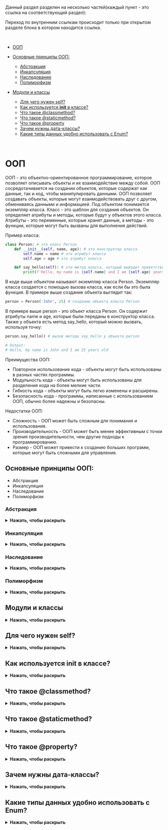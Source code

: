 Данный раздел разделен на несколько частей(каждый пункт - это ссылка на соответствующий раздел):

Переход по внутренним ссылкам происходит только при открытом разделе блока в котором находится ссылка.

<br>

* [ООП](#ООП)
* [Основные принципы ООП:](#Основные-принципы-ООП)
  * [Абстракция](#Абстракция)
  * [Инкапсуляция](#Инкапсуляция)
  * [Наследование](#Наследование)
  * [Полиморфизм](#Полиморфизм)
* [Модули и классы](#Модули-и-классы)


  * [Для чего нужен self?](#Для-чего-нужен-self)
  * [Как используется __init__ в классе?](#Как-используется-__init__-в-классе)
  * [Что такое @classmethod?](#Что-такое-classmethod)
  * [Что такое @staticmethod?](#Что-такое-staticmethod)
  * [Что такое @property](#Что-такое-property)
  * [Зачем нужны дата-классы?](#Зачем-нужны-дата-классы)
  * [Какие типы данных удобно использовать с Enum?](#Какие-типы-данных-удобно-использовать-с-Enum)

<br>

# ООП
ООП - это объектно-ориентированное программирование, которое позволяет описывать объекты и их взаимодействие между собой. 
ООП сосредотачивается на создании объектов, которые содержат как данные, так и код, чтобы манипулировать данными. ООП позволяет создавать объекты, которые могут взаимодействовать друг с другом, обмениваясь данными и информацией.
Под объектом понимается экземпляр класса. Класс - это шаблон для создания объектов. Он определяет атрибуты и методы, которые будут у объектов этого класса. Атрибуты - это переменные, которые хранят данные, а методы - это функции, которые могут быть вызваны для выполнения действий.

Пример класса:

```python
class Person: # это класс Person
    def __init__(self, name, age): # это конструктор класса
        self.name = name # это атрибут класса
        self.age = age # это атрибут класса

    def say_hello(self): # это метод класса, который выводит приветствие и насчитывает возраст. Наследует атрибуты класса(self.name, self.age)
        print(f'Hello, my name is {self.name} and I am {self.age} years old') 
```
В коде выше объектом называют экземпляр класса Person. Экземпляр класса создается с помощью вызова класса, как если бы это была функция. В примере выше создание объекта выглядит так:

```python
person = Person('John', 25) # создание объекта класса Person
```

В примере выше person - это объект класса Person. Он содержит атрибуты name и age, которые были переданы в конструктор класса. Также у объекта есть метод say_hello, который можно вызвать, используя точку:

```python
person.say_hello() # вызов метода say_hello у объекта person

# Output:
# Hello, my name is John and I am 25 years old
```

Преимущества ООП:
* Повторное использование кода - объекты могут быть использованы в разных частях программы.
* Модульность кода - объекты могут быть использованы для разделения кода на более мелкие части.
* Гибкость кода - объекты могут быть легко изменены и расширены.
* Безопасность кода - программы, написанные с использованием ООП, обычно более надежны и безопасны.


Недостатки ООП:
* Сложность - ООП может быть сложным для понимания и использования.
* Производительность - ООП может быть менее эффективным с точки зрения производительности, чем другие подходы к программированию.
* Размер - ООП может привести к созданию больших программ, которые могут быть сложными для управления.


## Основные принципы ООП:
* Абстракция
* Инкапсуляция
* Наследование
* Полиморфизм


### Абстракция
<details><summary><b>Нажать, чтобы раскрыть</b></summary>

Абстракция - это процесс создания модели объекта, которая содержит только те аспекты объекта, которые важны для решения конкретной задачи. Она позволяет скрыть сложность объекта от пользователя. В Python абстракция реализуется с помощью классов. Класс - это шаблон для создания объектов. Он определяет атрибуты и методы, которые будут у объектов этого класса. Атрибуты - это переменные, которые хранят данные, а методы - это функции, которые могут быть вызваны для выполнения действий.

Пример абстракции:

```python
class Person: 
    def __init__(self, name, age): 
        self.name = name 
        self.age = age 

    def say_hello(self): 
        print(f'Hello, my name is {self.name} and I am {self.age} years old') 

person = Person('John', 25) # создание объекта класса Person
person.say_hello() # вызов метода say_hello у объекта

# Output:
# Hello, my name is John and I am 25 years old
```

В примере выше класс Person - это абстракция объекта человека. Он содержит атрибуты name и age, которые характеризуют человека, и метод say_hello, который позволяет человеку поздороваться. Таким образом, класс Person абстрагирует объект человека, скрывая его сложность от пользователя.

</details>

### Инкапсуляция
<details><summary><b>Нажать, чтобы раскрыть</b></summary>

Инкапсуляция - это прием программирования, который позволяет разбить сложную систему на более простые части. Она позволяет скрыть сложность системы от пользователя.

Пример инкапсуляции:
    
```python
class Person: 
    def __init__(self, name, age): 
        self._name = name 
        self._age = age 

    def get_name(self): 
        return self._name 

    def set_name(self, name): 
        self._name = name 

    def get_age(self): 
        return self._age 

    def set_age(self, age): 
        self._age = age 

person = Person('John', 25) # создание объекта класса Person
print(person.get_name()) # вызов метода get_name у объекта person
print(person.get_age()) # вызов метода get_age у объекта person

# Output:
# John
# 25
```

В примере выше атрибуты name и age инкапсулированы в классе Person. Они доступны только через методы get_name, set_name, get_age и set_age. Таким образом, инкапсуляция позволяет скрыть сложность атрибутов от пользователя и предоставить удобный интерфейс для работы с ними.
set_name и set_age - это методы для установки значений атрибутов name и age. get_name и get_age - это методы для получения значений атрибутов name и age. Таким образом, инкапсуляция позволяет создавать более безопасный и удобный интерфейс для работы с атрибутами объекта.

</details>

### Наследование
<details><summary><b>Нажать, чтобы раскрыть</b></summary>

Наследование - это процесс создания нового класса на основе существующего класса. Новый класс называется подклассом, а существующий класс называется суперклассом. Подкласс наследует атрибуты и методы суперкласса и может добавлять к ним новые атрибуты и методы.

Пример наследования:

```python
class Student(Person): 
    def __init__(self, name, age, grade): 
        super().__init__(name, age) 
        self.grade = grade 

    def get_grade(self): 
        return self.grade 

student = Student('John', 25, 'A') # создание объекта класса Student
print(student.get_name()) # вызов метода get_name у объекта student
print(student.get_age()) # вызов метода get_age у объекта student
print(student.get_grade()) # вызов метода get_grade у объекта student

# Output:
# John
# 25
# A
```

В примере выше класс Student наследует атрибуты и методы класса Person. Он добавляет к ним новый атрибут grade и метод get_grade. Таким образом, наследование позволяет создавать новые классы на основе существующих классов и повторно использовать код.

</details>

### Полиморфизм
<details><summary><b>Нажать, чтобы раскрыть</b></summary>

Полиморфизм - это возможность объектов с одинаковым интерфейсом иметь различную реализацию. Это позволяет использовать объекты разных классов в одном и том же контексте.

Пример полиморфизма:

```python
class Dog: 
    def speak(self): 
        return 'Woof!'

class Cat:
    def speak(self): 
        return 'Meow!'

def get_pet_sound(pet):
    return pet.speak()

dog = Dog()
cat = Cat()

print(get_pet_sound(dog)) # вызов функции get_pet_sound с объектом dog
print(get_pet_sound(cat)) # вызов функции get_pet_sound с объектом cat

# Output:
# Woof!
# Meow!
```

В примере выше классы Dog и Cat имеют метод speak с одинаковым интерфейсом. Однако у них различная реализация этого метода. Таким образом, полиморфизм позволяет использовать объекты разных классов в одном и том же контексте.
Аргумент pet функции get_pet_sound может быть объектом любого класса, который имеет метод speak. Таким образом, полиморфизм позволяет создавать более гибкий и универсальный код.

</details>

## Модули и классы
<details><summary><b>Нажать, чтобы раскрыть</b></summary>

Модули и классы являются основными строительными блоками в Python. Модули - это файлы, содержащие определения функций, классов и переменных, которые можно использовать в разных частях программы. Классы - это шаблоны для создания объектов. Они определяют атрибуты и методы, которые будут у объектов этого класса.


Пример модуля:

```python
# file: automation.py

import time

def wait(seconds):
    time.sleep(seconds)

class Browser:
    def __init__(self, url):
        self.url = url

    def open(self):
        print(f'Opening {self.url} in the browser')

    def close(self):
        print('Closing the browser')
```

В примере выше, файл automation.py содержит определение функции wait и класса Browser. Эти определения могут быть использованы в других файлах с помощью импорта:

```python
# file: main.py

import automation

automation.wait(5) # вызов функции wait из модуля automation

browser = automation.Browser('https://www.github.com') # создание объекта класса Browser из модуля automation
browser.open() # вызов метода open у объекта browser
automation.wait(5) # ожидание 5 секунд
browser.close() # вызов метода close у объекта browser

# Output:
# Opening https://www.github.com in the browser
# Closing the browser
```

В примере выше, файл main.py импортирует модуль automation и использует его определения. Таким образом, модули позволяют организовать код в более мелкие части и повторно использовать его в разных частях программы.

</details>

## Для чего нужен self?
<details><summary><b>Нажать, чтобы раскрыть</b></summary>

`self` - это ссылка на текущий объект. Она используется для доступа к атрибутам и методам объекта внутри его методов. В Python self - это обязательный параметр для всех методов объекта, который передается автоматически при вызове метода.

Пример использования self:

```python
class Person: 
    def __init__(self, name, age): 
        self.name = name 
        self.age = age 

    def say_hello(self): 
        print(f'Hello, my name is {self.name} and I am {self.age} years old') 

person = Person('John', 25) # создание объекта класса Person
person.say_hello() # вызов метода say_hello у объекта

# Output:
# Hello, my name is John and I am 25 years old
```

В примере выше self используется для доступа к атрибутам name и age объекта внутри метода say_hello. Таким образом, self позволяет объекту взаимодействовать с самим собой.

</details>

## Как используется __init__ в классе?
<details><summary><b>Нажать, чтобы раскрыть</b></summary>

`__init__()` - это конструктор класса. Он вызывается при создании объекта класса и используется для инициализации его атрибутов.
Инициализация атрибутов происходит с помощью параметров, переданных в конструктор при создании объекта.

Инициализация это процесс задания начальных значений атрибутам объекта. 

Пример использования __init__() в классе:

```python
class Person: 
    def __init__(self, name, age): 
        self.name = name 
        self.age = age 

person = Person('John', 25) # создание объекта класса Person
print(person.name) # доступ к атрибуту name объекта
print(person.age) # доступ к атрибуту age объекта

# Output:
# John
# 25
```

В примере выше конструктор класса Person принимает два параметра: name и age. Он использует их для инициализации атрибутов name и age объекта. Таким образом, __init__() позволяет задать начальные значения атрибутам объекта при его создании.

</details>

## Что такое @classmethod?
<details><summary><b>Нажать, чтобы раскрыть</b></summary>

`@classmethod` - это декоратор, который используется для определения метода класса. Метод класса принимает первым параметром ссылку на класс, а не на объект. Он может быть вызван как от объекта, так и от класса.

Пример использования @classmethod:

```python
class Person: 
    count = 0 # атрибут класса

    def __init__(self, name, age): 
        self.name = name 
        self.age = age 
        Person.count += 1 # увеличение счетчика при создании объекта

    @classmethod
    def get_count(cls): # метод класса
        return cls.count

person1 = Person
person2 = Person
print(person1.get_count()) # вызов метода get_count от класса
print(person2.get_count()) # вызов метода get_count от класса

# Output:
# 2 # значение атрибута count = 2 потому что создано 2 объекта
# 2
```

В примере выше метод get_count класса Person помечен декоратором @classmethod. Он принимает первым параметром ссылку на класс (cls) и возвращает значение атрибута count. Таким образом, метод класса позволяет получить доступ к атрибутам класса и использовать их внутри метода.

Еще пример использования @classmethod:

```python
class Math:
    @classmethod
    def add(cls, a, b):
        return a + b

print(Math.add(2, 3)) # вызов метода add от класса
math = Math()
print(math.add(2, 3)) # вызов метода add от объекта

# Output:
# 5
# 5
```

В примере выше метод add класса Math помечен декоратором @classmethod. Он принимает первым параметром ссылку на класс (cls) и возвращает сумму двух чисел. Таким образом, метод класса позволяет создавать функции, которые могут быть вызваны как от объекта, так и от класса.

</details>

## Что такое @staticmethod?
<details><summary><b>Нажать, чтобы раскрыть</b></summary>

`@staticmethod` - это декоратор, который используется для определения статического метода. Статический метод не принимает ссылку на объект или класс и может быть вызван как от объекта, так и от класса.

Пример использования @staticmethod:

```python
class Person: 
    @staticmethod
    def say_hello(name): # статический метод
        print(f'Hello, my name is {name}')

Person.say_hello('John') # вызов статического метода от класса

person = Person()
person.say_hello('John') # вызов статического метода от объекта

# Output:
# Hello, my name is John
# Hello, my name is John
```

В примере выше метод say_hello класса Person помечен декоратором @staticmethod. Он не принимает ссылку на объект или класс и просто выводит приветствие с именем. Таким образом, статический метод позволяет создавать функции, которые могут быть вызваны как от объекта, так и от класса.

</details>

## Что такое @property?
<details><summary><b>Нажать, чтобы раскрыть</b></summary>

`@property` - это декоратор, который используется для определения свойства. Свойство позволяет управлять доступом к атрибутам объекта и выполнять дополнительные действия при их чтении и записи.

Пример использования @property:

```python
class Person: 
    def __init__(self, name): 
        self._name = name 

    @property
    def name(self): # свойство для чтения атрибута name
        return self._name

    @name.setter
    def name(self, value): # свойство для записи атрибута name
        self._name = value

person = Person('John') # создание объекта класса Person
print(person.name) # чтение атрибута name
person.name = 'Mike' # запись атрибута name
print(person.name) # чтение атрибута name

# Output:
# John
# Mike
```

В примере выше свойство name класса `Person` позволяет управлять доступом к атрибуту `_name`. Оно определено с помощью декораторов `@property` и `@name.setter`. Таким образом, свойство позволяет выполнять дополнительные действия при чтении и записи атрибута.
`.setter` - это декоратор, который определяет метод для записи атрибута. Он принимает первым параметром ссылку на свойство (`name`) и вторым параметром значение, которое нужно записать в атрибут. Таким образом, свойство позволяет управлять доступом к атрибутам объекта и выполнять дополнительные действия при их чтении и записи.

</details>

## Зачем нужны дата-классы?
<details><summary><b>Нажать, чтобы раскрыть</b></summary>

Дата-классы - это классы, которые используются для представления данных. Они позволяют определить атрибуты и методы, которые будут у объектов этого класса. Атрибуты - это переменные, которые хранят данные, а методы - это функции, которые могут быть вызваны для выполнения действий.

Пример использования дата-классов:

```python
from dataclasses import dataclass

@dataclass
class Person: 
    name: str
    age: int

person = Person('John', 25) # создание объекта класса Person
print(person.name) # доступ к атрибуту name объекта
print(person.age) # доступ к атрибуту age объекта

# Output:
# John
# 25
```

В примере выше дата-класс `Person` определен с помощью декоратора `@dataclass`. Он содержит два атрибута: `name` и `age`. Таким образом, дата-класс позволяет определить атрибуты и методы, которые будут у объектов этого класса.

</details>

## Какие типы данных удобно использовать с Enum?
<details><summary><b>Нажать, чтобы раскрыть</b></summary>

Enum - это перечисление, которое позволяет определить набор именованных констант. Он позволяет создавать набор значений, которые могут быть использованы в разных частях программы.

Пример использования Enum:

```python
from enum import Enum

class Color(Enum): 
    RED = 1
    GREEN = 2
    BLUE = 3

print(Color.RED) # доступ к значению RED
print(Color.GREEN) # доступ к значению GREEN
print(Color.BLUE) # доступ к значению BLUE

# Output:
# Color.RED
# Color.GREEN
# Color.BLUE
```

В примере выше Enum `Color` определяет три именованных константы: `RED`, `GREEN` и `BLUE`. Он позволяет создать набор значений, которые могут быть использованы в разных частях программы. Таким образом, Enum позволяет определить набор именованных констант, которые могут быть использованы в разных частях программы.


</details>


